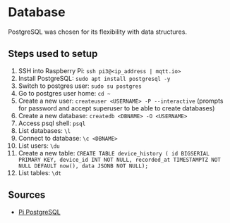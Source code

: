 # Database
PostgreSQL was chosen for its flexibility with data structures.


## Steps used to setup
1. SSH into Raspberry Pi: `ssh pi3@<ip_address | mqtt.io>`
2. Install PostgreSQL: `sudo apt install postgresql -y`
3. Switch to postgres user: `sudo su postgres`
4. Go to postgres user home: `cd ~`
5. Create a new user: `createuser <USERNAME> -P --interactive` (prompts for password and accept superuser to be able to create databases)
6. Create a new database: `createdb <DBNAME> -O <USERNAME>`
7. Access psql shell: `psql`
8. List databases: `\l`
9. Connect to database: `\c <DBNAME>`
10. List users: `\du`
11. Create a new table: `CREATE TABLE device_history ( id BIGSERIAL PRIMARY KEY, device_id INT NOT NULL, recorded_at TIMESTAMPTZ NOT NULL DEFAULT now(), data JSONB NOT NULL);`
12. List tables: `\dt`


<!-- 9. Exit psql shell: `\q`
10. Exit postgres user: `exit`
11. Allow remote connections: `sudo nano /etc/postgresql/14/main/pg_hba.conf` and add `host    all             all             0.0.0.0/0               md5`
12. Allow listening on all IPs: `sudo nano /etc/postgresql/14/main/postgresql.conf` and change `listen_addresses = 'localhost'` to `listen_addresses = '*'`
13. Restart PostgreSQL: `sudo systemctl restart postgresql`
14. Test connection from local machine: `psql -h <ip_address | mqtt.io> -U <USERNAME> -d <DBNAME>` -->



## Sources
- [Pi PostgreSQL](https://pimylifeup.com/raspberry-pi-postgresql/)